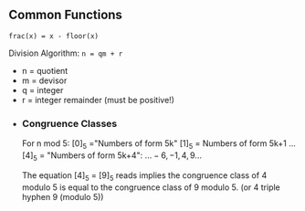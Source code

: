 ## Common Functions
``frac(x) = x - floor(x)``

Division Algorithm: ``n = qm + r``
* n = quotient
* m = devisor
* q = integer
* r = integer remainder (must be positive!)
- ### Congruence Classes
  For n mod 5:
  $[0]_5$ ="Numbers of form 5k"
  $[1]_5$ = Numbers of form 5k+1
  ...
  $[4]_5$ = "Numbers of form 5k+4": ${...-6,-1,4,9...}$
  
  The equation $[4]_5$ = $[9]_5$ reads implies the congruence class of 4 modulo 5 is equal to the congruence class of 9 modulo 5. (or 4 triple hyphen 9 (modulo 5))